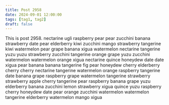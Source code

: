 ```yaml
---
title: Post 2958
date: 2024-09-01 12:00:00
tags: [tag1, tag2]
draft: false
---
```

This is post 2958.
nectarine
ugli
raspberry
pear
pear
zucchini
banana
strawberry
date
pear
elderberry
kiwi
zucchini
mango
strawberry
tangerine
kiwi
watermelon
pear
grape
banana
xigua
watermelon
nectarine
tangerine
yuzu
yuzu
strawberry
zucchini
tangerine
orange
grape
yuzu
zucchini
watermelon
watermelon
orange
xigua
nectarine
quince
honeydew
date
date
xigua
pear
banana
banana
tangerine
fig
pear
honeydew
cherry
elderberry
cherry
cherry
nectarine
tangerine
watermelon
orange
raspberry
tangerine
date
banana
grape
raspberry
grape
watermelon
tangerine
strawberry
strawberry
apple
cherry
tangerine
pear
raspberry
banana
grape
yuzu
elderberry
banana
zucchini
lemon
strawberry
xigua
quince
yuzu
raspberry
cherry
honeydew
date
pear
orange
zucchini
watermelon
watermelon
tangerine
elderberry
watermelon
mango
xigua
